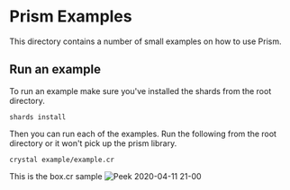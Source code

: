 # Prism Examples

This directory contains a number of small examples on how to use Prism.

## Run an example

To run an example make sure you've installed the shards from the root directory.
```
shards install
```

Then you can run each of the examples. Run the following from the root directory or it won't pick up the prism library.
```
crystal example/example.cr
```

This is the box.cr sample
![Peek 2020-04-11 21-00](https://user-images.githubusercontent.com/166412/79045846-8daa1180-7c37-11ea-85d0-cb80c6547816.gif)
